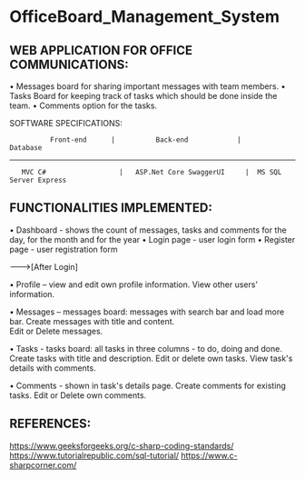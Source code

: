 # OfficeBoard_Management_System

 WEB APPLICATION FOR OFFICE COMMUNICATIONS:
 ------------------------------------------
•	Messages board for sharing important messages with team members.
•	Tasks Board for keeping track of tasks which should be done inside the team.
•	Comments option for the tasks.
 
SOFTWARE SPECIFICATIONS:
  
              Front-end	     |          Back-end	        |      Database 
---------------------------------------------------------------------------------------
       MVC C#	               |   ASP.Net Core SwaggerUI	  |  MS SQL Server Express
       

FUNCTIONALITIES IMPLEMENTED:
---------------------------

•	Dashboard - shows the count of messages, tasks and comments for the day, for the month and for the year
•	Login page - user login form
•	Register page - user registration form

 --->[After Login]
 
•	Profile – view and edit own profile information.
            View other users’ information.
                 
                
•	Messages – messages board: messages with search bar and load more bar. 
             Create messages with title and content.    
	           Edit or Delete messages.
             
• Tasks - tasks board: all tasks in three columns - to do, doing and done.
          Create tasks with title and description.
          Edit or delete own tasks.
          View task's details with comments.
          
• Comments - shown in task's details page.
            Create comments for existing tasks.
            Edit or Delete own comments.
            
            
 REFERENCES:
 ----------
 https://www.geeksforgeeks.org/c-sharp-coding-standards/ 
 https://www.tutorialrepublic.com/sql-tutorial/
 https://www.c-sharpcorner.com/
            

